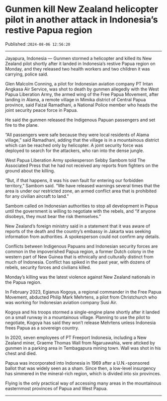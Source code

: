 # Gunmen kill New Zealand helicopter pilot in another attack in Indonesia’s restive Papua region

Published :`2024-08-06 12:56:20`

---

Jayapura, Indonesia — Gunmen stormed a helicopter and killed its New Zealand pilot shortly after it landed in Indonesia’s restive Papua region on Monday, and they released two health workers and two children it was carrying, police said.

Glen Malcolm Conning, a pilot for Indonesian aviation company PT Intan Angkasa Air Service, was shot to death by gunmen allegedly with the West Papua Liberation Army, the armed wing of the Free Papua Movement, after landing in Alama, a remote village in Mimika district of Central Papua province, said Faizal Ramadhani, a National Police member who heads the joint security peace force in Papua.

He said the gunmen released the Indigenous Papuan passengers and set fire to the plane.

“All passengers were safe because they were local residents of Alama village,” said Ramadhani, adding that the village is in a mountainous district which can be reached only by helicopter. A joint security force was deployed to search for the attackers, who ran into the dense jungle.

West Papua Liberation Army spokesperson Sebby Sambom told The Associated Press that he had not received any reports from fighters on the ground about the killing.

“But, if that happens, it was his own fault for entering our forbidden territory,” Sambom said. “We have released warnings several times that the area is under our restricted zone, an armed conflict area that is prohibited for any civilian aircraft to land.”

Sambom called on Indonesian authorities to stop all development in Papua until the government is willing to negotiate with the rebels, and “if anyone disobeys, they must bear the risk themselves.”

New Zealand’s foreign ministry said in a statement that it was aware of reports of the death and the country’s embassy in Jakarta was seeking information from authorities. A spokesperson could not confirm any details.

Conflicts between Indigenous Papuans and Indonesian security forces are common in the impoverished Papua region, a former Dutch colony in the western part of New Guinea that is ethnically and culturally distinct from much of Indonesia. Conflict has spiked in the past year, with dozens of rebels, security forces and civilians killed.

Monday’s killing was the latest violence against New Zealand nationals in the Papua region.

In February 2023, Egianus Kogoya, a regional commander in the Free Papua Movement, abducted Philip Mark Mehrtens, a pilot from Christchurch who was working for Indonesian aviation company Susi Air.

Kogoya and his troops stormed a single-engine plane shortly after it landed on a small runway in a mountainous village. Planning to use the pilot to negotiate, Kogoya has said they won’t release Mehrtens unless Indonesia frees Papua as a sovereign country.

In 2020, seven employees of PT Freeport Indonesia, including a New Zealand miner, Graeme Thomas Wall from Ngaruawahia, were attcked by gunmen in a parking area in Tembagapura mining town. Wall was shot in his chest and died.

Papua was incorporated into Indonesia in 1969 after a U.N.-sponsored ballot that was widely seen as a sham. Since then, a low-level insurgency has simmered in the mineral-rich region, which is divided into six provinces.

Flying is the only practical way of accessing many areas in the mountainous easternmost provinces of Papua and West Papua.

---

